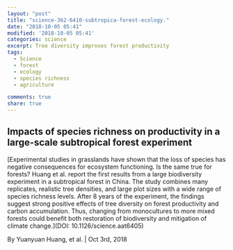 ```yaml
---
layout: "post"
title: "science-362-6410-subtropica-forest-ecology."
date: "2018-10-05 05:41"
modified: '2018-10-05 05:41'
categories: science
excerpt: Tree diversity improves forest productivity
tags:
  - Science
  - forest
  - ecology
  - species richness
  - agriculture

comments: true
share: true
---
```


## Impacts of species richness on productivity in a large-scale subtropical forest experiment

[Experimental studies in grasslands have shown that the loss of species has negative consequences for ecosystem functioning. Is the same true for forests? Huang et al. report the first results from a large biodiversity experiment in a subtropical forest in China. The study combines many replicates, realistic tree densities, and large plot sizes with a wide range of species richness levels. After 8 years of the experiment, the findings suggest strong positive effects of tree diversity on forest productivity and carbon accumulation. Thus, changing from monocultures to more mixed forests could benefit both restoration of biodiversity and mitigation of climate change.](DOI: 10.1126/science.aat6405)

By Yuanyuan Huang, et al. | Oct 3rd, 2018
